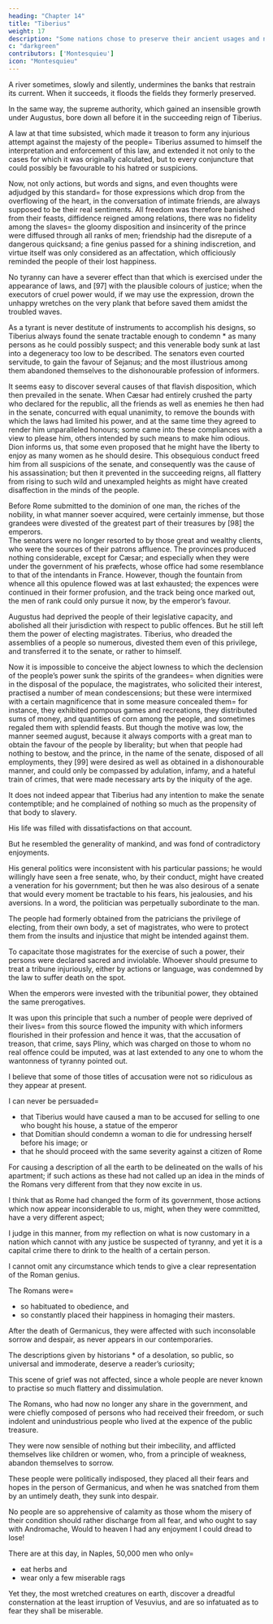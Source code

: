 ```yaml
---
heading: "Chapter 14"
title: "Tiberius"
weight: 17
description: "Some nations chose to preserve their ancient usages and not assist Rome"
c: "darkgreen"
contributors: ['Montesquieu']
icon: "Montesquieu"
---
```





A river sometimes, slowly and silently, undermines the banks that restrain its current. When it succeeds, it floods the fields they formerly preserved. 

In the same way, the supreme authority, which gained an insensible growth under Augustus, bore down all before it in the succeeding reign of Tiberius.

A law at that time subsisted, which made it treason to form any injurious attempt against the majesty of the people=  Tiberius assumed to himself the interpretation and enforcement of this law, and extended it not only to the cases for which it was originally calculated, but to every conjuncture that could possibly be favourable to his hatred or suspicions. 

Now, not only actions, but words and signs, and even thoughts were adjudged by this standard=  for those expressions which drop from the overflowing of the heart, in the conversation of intimate friends, are always supposed to be their real sentiments. All freedom was therefore banished from their feasts, diffidence reigned among relations, there was no fidelity among the slaves=  the gloomy disposition and insincerity of the prince were diffused through all ranks of men; friendship had the disrepute of a dangerous quicksand; a fine genius passed for a shining indiscretion, and virtue itself was only considered as an affectation, which officiously reminded the people of their lost happiness.

No tyranny can have a severer effect than that which is exercised under the appearance of laws, and [97] with the plausible colours of justice; when the executors of cruel power would, if we may use the expression, drown the unhappy wretches on the very plank that before saved them amidst the troubled waves.

As a tyrant is never destitute of instruments to accomplish his designs, so Tiberius always found the senate tractable enough to condemn * as many persons as he could possibly suspect; and this venerable body sunk at last into a degeneracy too low to be described. The senators even courted servitude, to gain the favour of Sejanus; and the most illustrious among them abandoned themselves to the dishonourable profession of informers.

It seems easy to discover several causes of that flavish disposition, which then prevailed in the senate. When Cæsar had entirely crushed the party who declared for the republic, all the friends as well as enemies he then had in the senate, concurred with equal unanimity, to remove the bounds with which the laws had limited his power, and at the same time they agreed to render him unparalleled honours; some came into these compliances with a view to please him, others intended by such means to make him odious. Dion informs us, that some even proposed that he might have the liberty to enjoy as many women as he should desire. This obsequious conduct freed him from all suspicions of the senate, and consequently was the cause of his assassination; but then it prevented in the succeeding reigns, all flattery from rising to such wild and unexampled heights as might have created disaffection in the minds of the people.

Before Rome submitted to the dominion of one man, the riches of the nobility, in what manner soever acquired, were certainly immense, but those grandees were divested of the greatest part of their treasures by [98] the emperors. 
\
The senators were no longer resorted to by those great and wealthy clients, who were the sources of their patrons affluence. The provinces produced nothing considerable, except for Cæsar; and especially when they were under the government of his præfects, whose office had some resemblance to that of the intendants in France. However, though the fountain from whence all this opulence flowed was at last exhausted; the expences were continued in their former profusion, and the track being once marked out, the men of rank could only pursue it now, by the emperor’s favour.

Augustus had deprived the people of their legislative capacity, and abolished all their jurisdiction with respect to public offences. But he still left them the power of electing magistrates. Tiberius, who dreaded the assemblies of a people so numerous, divested them even of this privilege, and transferred it to the senate, or rather to himself. 

Now it is impossible to conceive the abject lowness to which the declension of the people’s power sunk the spirits of the grandees=  when dignities were in the disposal of the populace, the magistrates, who solicited their interest, practised a number of mean condescensions; but these were intermixed with a certain magnificence that in some measure concealed them=  for instance, they exhibited pompous games and recreations, they distributed sums of money, and quantities of corn among the people, and sometimes regaled them with splendid feasts. But though the motive was low, the manner seemed august, because it always comports with a great man to obtain the favour of the people by liberality; but when that people had nothing to bestow, and the prince, in the name of the senate, disposed of all employments, they [99] were desired as well as obtained in a dishonourable manner, and could only be compassed by adulation, infamy, and a hateful train of crimes, that were made necessary arts by the iniquity of the age.

It does not indeed appear that Tiberius had any intention to make the senate contemptible; and he complained of nothing so much as the propensity of that body to slavery. 

His life was filled with dissatisfactions on that account. 

But he resembled the generality of mankind, and was fond of contradictory enjoyments. 

His general politics were inconsistent with his particular passions; he would willingly have seen a free senate, who, by their conduct, might have created a veneration for his government; but then he was also desirous of a senate that would every moment be tractable to his fears, his jealousies, and his aversions. In a word, the politician was perpetually subordinate to the man.

The people had formerly obtained from the patricians the privilege of electing, from their own body, a set of magistrates, who were to protect them from the insults and injustice that might be intended against them.

To capacitate those magistrates for the exercise of such a power, their persons were declared sacred and inviolable. Whoever should presume to treat a tribune injuriously, either by actions or language, was condemned by the law to suffer death on the spot. 

When the emperors were invested with the tribunitial power, they obtained the same prerogatives.

It was upon this principle that such a number of people were deprived of their lives=  from this source flowed the impunity with which informers flourished in their profession and hence it was, that the accusation of treason, that crime, says Pliny, which was charged on those to whom no real offence could be imputed, was at last extended to any one to whom the wantonness of tyranny pointed out.

I believe that some of those titles of accusation were not so ridiculous as they appear at present. 

I can never be persuaded= 
- that Tiberius would have caused a man to be accused for selling to one who bought his house, a statue of the emperor
- that Domitian should condemn a woman to die for undressing herself before his image; or 
- that he should proceed with the same severity against a citizen of Rome

For causing a description of all the earth to be delineated on the walls of his apartment; if such actions as these had not called up an idea in the minds of the Romans very different from that they now excite in us. 

I think that as Rome had changed the form of its government, those actions which now appear inconsiderable to us, might, when they were committed, have a very different aspect; 

I judge in this manner, from my reflection on what is now customary in a nation which cannot with any justice be suspected of tyranny, and yet it is a capital crime there to drink to the health of a certain person.

I cannot omit any circumstance which tends to give a clear representation of the Roman genius. 

The Romans were= 
- so habituated to obedience, and
- so constantly placed their happiness in homaging their masters.

After the death of Germanicus, they were affected with such inconsolable sorrow and despair, as never appears in our contemporaries. 

The descriptions given by historians * of a desolation, so public, so universal and immoderate, deserve a reader’s curiosity; 

This scene of grief was not affected, since a whole people are never known to practise so much flattery and dissimulation.

The Romans, who had now no longer any share in the government, and were chiefly composed of persons who had received their freedom, or such indolent and unindustrious people who lived at the expence of the public treasure.

They were now sensible of nothing but their imbecility, and afflicted themselves like children or women, who, from a principle of weakness, abandon themselves to sorrow. 

These people were politically indisposed, they placed all their fears and hopes in the person of Germanicus, and when he was snatched from them by an untimely death, they sunk into despair.

No people are so apprehensive of calamity as those whom the misery of their condition should rather discharge from all fear, and who ought to say with Andromache, Would to heaven I had any enjoyment I could dread to lose! 

There are at this day, in Naples, 50,000 men who only= 
- eat herbs and
- wear only a few miserable rags

Yet they, the most wretched creatures on earth, discover a dreadful consternation at the least irruption of Vesuvius, and are so infatuated as to fear they shall be miserable.